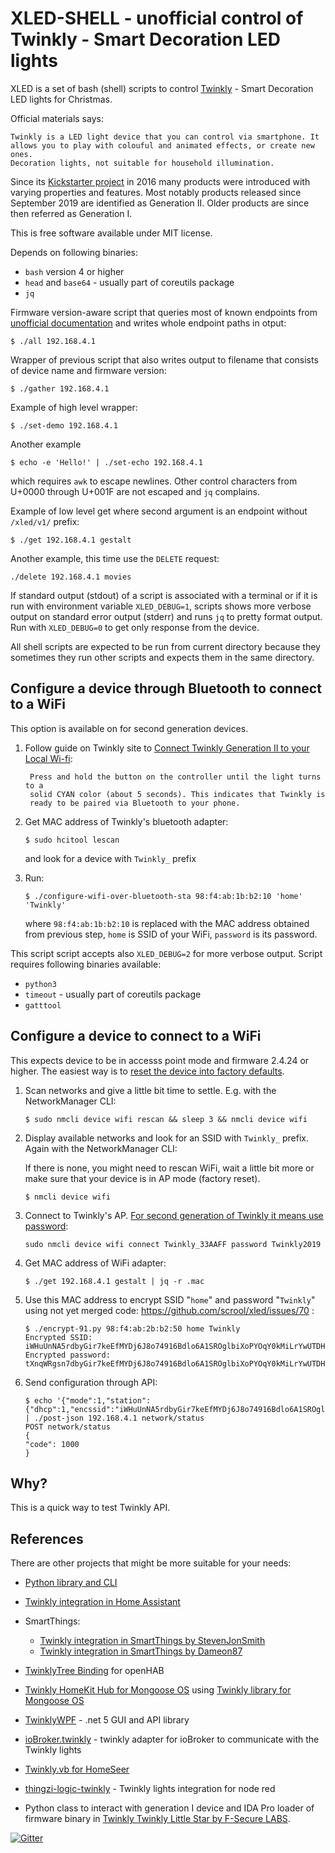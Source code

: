 # XLED-SHELL - unofficial control of Twinkly - Smart Decoration LED lights

XLED is a set of bash (shell) scripts to control
[Twinkly](https://www.twinkly.com/) - Smart Decoration LED lights for
Christmas.

Official materials says:

    Twinkly is a LED light device that you can control via smartphone. It
    allows you to play with colouful and animated effects, or create new ones.
    Decoration lights, not suitable for household illumination.

Since its [Kickstarter
project](https://www.kickstarter.com/projects/twinkly/twinkly-smart-decoration-for-your-christmas)
in 2016 many products were introduced with varying properties and features.
Most notably products released since September 2019 are identified as
Generation II. Older products are since then referred as Generation I.

This is free software available under MIT license.

Depends on following binaries:

* `bash` version 4 or higher
* `head` and `base64` - usually part of coreutils package
* `jq`

Firmware version-aware script that queries most of known endpoints from
[unofficial documentation](https://xled-docs.readthedocs.io) and writes whole
endpoint paths in otput:

```
$ ./all 192.168.4.1
```

Wrapper of previous script that also writes output to filename that consists of
device name and firmware version:

```
$ ./gather 192.168.4.1
```

Example of high level wrapper:

```
$ ./set-demo 192.168.4.1
```

Another example 

```
$ echo -e 'Hello!' | ./set-echo 192.168.4.1
```

which requires `awk` to escape newlines. Other control characters from U+0000
through U+001F are not escaped and `jq` complains.

Example of low level get where second argument is an endpoint without
`/xled/v1/` prefix:

```
$ ./get 192.168.4.1 gestalt
```

Another example, this time use the `DELETE` request:

```
./delete 192.168.4.1 movies
```

If standard output (stdout) of a script is associated with a terminal or if it
is run with environment variable `XLED_DEBUG=1`, scripts shows more verbose
output on standard error output (stderr) and runs `jq` to pretty format output.
Run with `XLED_DEBUG=0` to get only response from the device.

All shell scripts are expected to be run from current directory because they
sometimes they run other scripts and expects them in the same directory.

## Configure a device through Bluetooth to connect to a WiFi

This option is available on for second generation devices.

1. Follow guide on Twinkly site to [Connect Twinkly Generation II to your Local
   Wi-fi](https://help.twinkly.com/en/help/how-do-i-set-up-my-generation-ii-device):

        Press and hold the button on the controller until the light turns to a
        solid CYAN color (about 5 seconds). This indicates that Twinkly is
        ready to be paired via Bluetooth to your phone.

2. Get MAC address of Twinkly's bluetooth adapter:

   ```
   $ sudo hcitool lescan
   ```

   and look for a device with `Twinkly_` prefix

3. Run:

   ```
   $ ./configure-wifi-over-bluetooth-sta 98:f4:ab:1b:b2:10 'home' 'Twinkly'
   ```

   where `98:f4:ab:1b:b2:10` is replaced with the MAC address obtained from
   previous step, `home` is SSID of your WiFi, `password` is its password.

This script script accepts also `XLED_DEBUG=2` for more verbose output. Script
requires following binaries available:

* `python3`
* `timeout` - usually part of coreutils package
* `gatttool`

## Configure a device to connect to a WiFi

This expects device to be in accesss point mode and firmware 2.4.24 or higher.
The easiest way is to [reset the device into factory
defaults](https://help.twinkly.com/en/help/how-do-i-reset-my-twinkly-device).

1. Scan networks and give a little bit time to settle. E.g. with the
   NetworkManager CLI:

   ```
   $ sudo nmcli device wifi rescan && sleep 3 && nmcli device wifi
   ```

2. Display available networks and look for an SSID with `Twinkly_` prefix.
   Again with the NetworkManager CLI:

   If there is none, you might need to rescan WiFi, wait a little bit more or
   make sure that your device is in AP mode (factory reset).

   ```
   $ nmcli device wifi
   ```

3. Connect to Twinkly's AP. [For second generation of Twinkly it means use
   password](https://help.twinkly.com/en/help/connect-twinkly-pro-to-the-direct-wi-fi):

   ```
   sudo nmcli device wifi connect Twinkly_33AAFF password Twinkly2019
   ```

4. Get MAC address of WiFi adapter:

   ```
   $ ./get 192.168.4.1 gestalt | jq -r .mac
   ```

5. Use this MAC address to encrypt SSID "`home`" and password "`Twinkly`" using
   not yet merged code: https://github.com/scrool/xled/issues/70 :

   ```
   $ ./encrypt-91.py 98:f4:ab:2b:b2:50 home Twinkly
   Encrypted SSID: iWHuUnNA5rdbyGir7keEfMYDj6J8o74916Bdlo6A1SROglbiXoPYOqY0kMiLrYwUTDHPEWirxOJV15jDBLJqew==
   Encrypted password: tXnqWRgsn7dbyGir7keEfMYDj6J8o74916Bdlo6A1SROglbiXoPYOqY0kMiLrYwUTDHPEWirxOJV15jDBLJqew==
   ```

6. Send configuration through API:

    ```
    $ echo '{"mode":1,"station":{"dhcp":1,"encssid":"iWHuUnNA5rdbyGir7keEfMYDj6J8o74916Bdlo6A1SROglbiXoPYOqY0kMiLrYwUTDHPEWirxOJV15jDBLJqew==","encpassword":"tXnqWRgsn7dbyGir7keEfMYDj6J8o74916Bdlo6A1SROglbiXoPYOqY0kMiLrYwUTDHPEWirxOJV15jDBLJqew=="}}' | ./post-json 192.168.4.1 network/status
    POST network/status
    {
    "code": 1000
    }
    ```

## Why?

This is a quick way to test Twinkly API.

## References

There are other projects that might be more suitable for your needs:

* [Python library and CLI](https://github.com/scrool/xled)
* [Twinkly integration in Home Assistant](https://www.home-assistant.io/integrations/twinkly/)
* SmartThings:

  * [Twinkly integration in SmartThings by StevenJonSmith](https://github.com/StevenJonSmith/SmartThings)
  * [Twinkly integration in SmartThings by Dameon87](https://github.com/Dameon87/SmartThings)

* [TwinklyTree Binding](https://github.com/mvanhulsentop/openhab-addons/tree/twinklytree/bundles/org.openhab.binding.twinklytree) for openHAB

* [Twinkly HomeKit Hub for Mongoose OS](https://github.com/d4rkmen/twinkly-homekit) using [Twinkly library for Mongoose OS](https://github.com/d4rkmen/twinkly)

* [TwinklyWPF](https://github.com/MarkAlanJones/TwinklyWPF) - .net 5 GUI and API library
* [ioBroker.twinkly](https://www.npmjs.com/package/iobroker.twinkly) - twinkly adapter for ioBroker to communicate with the Twinkly lights
* [Twinkly.vb for HomeSeer](https://forums.homeseer.com/forum/developer-support/scripts-plug-ins-development-and-libraries/script-plug-in-library/1348314-twinkly-vb-christmas-tree-lights-with-predefined-and-custom-animations)
* [thingzi-logic-twinkly](https://www.npmjs.com/package/thingzi-logic-twinkly) - Twinkly lights integration for node red
* Python class to interact with generation I device and IDA Pro loader of firmware binary in [Twinkly Twinkly Little Star by F-Secure LABS](https://labs.f-secure.com/blog/twinkly-twinkly-little-star/).

[![Gitter](https://badges.gitter.im/Join%20Chat.svg)](https://gitter.im/xled-community/chat?utm_source=badge&utm_medium=badge&utm_campaign=pr-badge&utm_content=badge)

